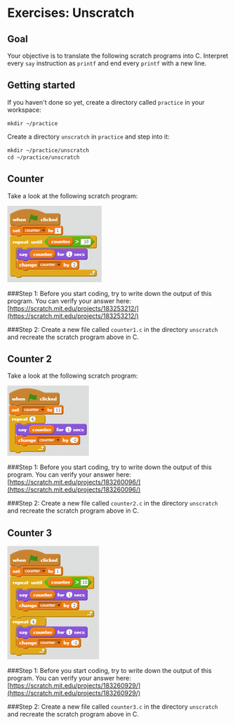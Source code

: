 # Exercises: Unscratch

## Goal

Your objective is to translate the following scratch programs into C. Interpret every `say` instruction as `printf` and end every `printf` with a new line.

## Getting started

If you haven't done so yet, create a directory called `practice` in your workspace:

    mkdir ~/practice

Create a directory `unscratch` in `practice` and step into it:

    mkdir ~/practice/unscratch
    cd ~/practice/unscratch

## Counter

Take a look at the following scratch program:

![](counter.PNG)


###Step 1:
Before you start coding, try to write down the output of this program.
You can verify your answer here: [https://scratch.mit.edu/projects/183253212/](https://scratch.mit.edu/projects/183253212/)

###Step 2:
Create a new file called `counter1.c` in the directory `unscratch` and recreate the scratch program above in C.

## Counter 2

Take a look at the following scratch program:

![](counter2.PNG)


###Step 1:
Before you start coding, try to write down the output of this program.
You can verify your answer here: [https://scratch.mit.edu/projects/183260096/](https://scratch.mit.edu/projects/183260096/)

###Step 2:
Create a new file called `counter2.c` in the directory `unscratch` and recreate the scratch program above in C.

## Counter 3
![](counter3.PNG)


###Step 1:
Before you start coding, try to write down the output of this program.
You can verify your answer here: [https://scratch.mit.edu/projects/183260929/](https://scratch.mit.edu/projects/183260929/)

###Step 2:
Create a new file called `counter3.c` in the directory `unscratch` and recreate the scratch program above in C.
